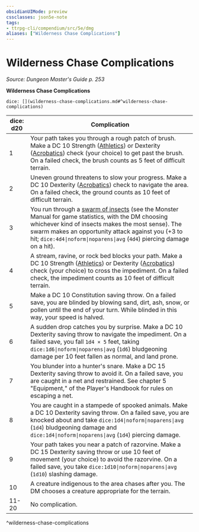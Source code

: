 ```yaml
---
obsidianUIMode: preview
cssclasses: json5e-note
tags:
- ttrpg-cli/compendium/src/5e/dmg
aliases: ["Wilderness Chase Complications"]
---
```

# Wilderness Chase Complications
*Source: Dungeon Master's Guide p. 253* 

**Wilderness Chase Complications**

`dice: [](wilderness-chase-complications.md#^wilderness-chase-complications)`

| dice: d20 | Complication |
|-----------|--------------|
| 1 | Your path takes you through a rough patch of brush. Make a DC 10 Strength ([Athletics](3-Mechanics/CLI/rules/skills.md#Athletics)) or Dexterity ([Acrobatics](3-Mechanics/CLI/rules/skills.md#Acrobatics)) check (your choice) to get past the brush. On a failed check, the brush counts as 5 feet of difficult terrain. |
| 2 | Uneven ground threatens to slow your progress. Make a DC 10 Dexterity ([Acrobatics](3-Mechanics/CLI/rules/skills.md#Acrobatics)) check to navigate the area. On a failed check, the ground counts as 10 feet of difficult terrain. |
| 3 | You run through a [swarm of insects](3-Mechanics/CLI/bestiary/beast/swarm-of-insects.md) (see the Monster Manual for game statistics, with the DM choosing whichever kind of insects makes the most sense). The swarm makes an opportunity attack against you (+3 to hit; `dice:4d4\|noform\|noparens\|avg` (`4d4`) piercing damage on a hit). |
| 4 | A stream, ravine, or rock bed blocks your path. Make a DC 10 Strength ([Athletics](3-Mechanics/CLI/rules/skills.md#Athletics)) or Dexterity ([Acrobatics](3-Mechanics/CLI/rules/skills.md#Acrobatics)) check (your choice) to cross the impediment. On a failed check, the impediment counts as 10 feet of difficult terrain. |
| 5 | Make a DC 10 Constitution saving throw. On a failed save, you are blinded by blowing sand, dirt, ash, snow, or pollen until the end of your turn. While blinded in this way, your speed is halved. |
| 6 | A sudden drop catches you by surprise. Make a DC 10 Dexterity saving throw to navigate the impediment. On a failed save, you fall `1d4 × 5` feet, taking `dice:1d6\|noform\|noparens\|avg` (`1d6`) bludgeoning damage per 10 feet fallen as normal, and land prone. |
| 7 | You blunder into a hunter's snare. Make a DC 15 Dexterity saving throw to avoid it. On a failed save, you are caught in a net and restrained. See chapter 5 "Equipment," of the Player's Handbook for rules on escaping a net. |
| 8 | You are caught in a stampede of spooked animals. Make a DC 10 Dexterity saving throw. On a failed save, you are knocked about and take `dice:1d4\|noform\|noparens\|avg` (`1d4`) bludgeoning damage and `dice:1d4\|noform\|noparens\|avg` (`1d4`) piercing damage. |
| 9 | Your path takes you near a patch of razorvine. Make a DC 15 Dexterity saving throw or use 10 feet of movement (your choice) to avoid the razorvine. On a failed save, you take `dice:1d10\|noform\|noparens\|avg` (`1d10`) slashing damage. |
| 10 | A creature indigenous to the area chases after you. The DM chooses a creature appropriate for the terrain. |
| 11-20 | No complication. |
^wilderness-chase-complications